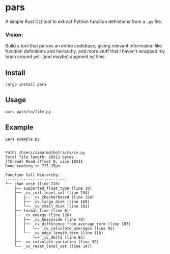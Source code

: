 # pars

A simple Rust CLI tool to extract Python function definitions from a `.py` file.

### Vision:
Build a tool that parses an entire codebase, giving relevant information like function definitions and heirarchy, and more stuff that I haven't wrapped my brain around yet. (and maybe) augment w/ llms. 

## Install

```cargo install pars```

## Usage
```pars path/to/file.py```

## Example 
```pars example.py ```

```

Path: /Users/simarmalhotra/cv/cv.py
Total file length: 10311 bytes
[Thread] Read offset 0, size 10311
Done reading in 725.25µs

Function Call Hierarchy:
---------------------------
└── chan_vese (line 210)
    ├── supported_float_type (line 10)
    ├── _cv_init_level_set (line 194)
    │   ├── _cv_checkerboard (line 154)
    │   ├── _cv_large_disk (line 168)
    │   └── _cv_small_disk (line 181)
    ├── format_time (line 6)
    ├── _cv_energy (line 126)
    │   ├── _cv_heavyside (line 78)
    │   ├── _cv_difference_from_average_term (line 107)
    │   │   └── _cv_calculate_averages (line 92)
    │   └── _cv_edge_length_term (line 116)
    │       └── _cv_delta (line 85)
    ├── _cv_calculate_variation (line 32)
    └── _cv_reset_level_set (line 147)

```

